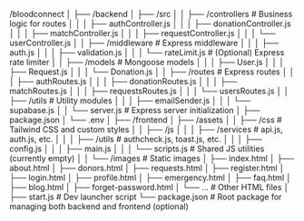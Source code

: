 /bloodconnect
│
├── /backend
│ ├── /src
│ │ ├── /controllers # Business logic for routes
│ │ │ ├── authController.js
│ │ │ ├── donationController.js
│ │ │ ├── matchController.js
│ │ │ ├── requestController.js
│ │ │ └── userController.js
│ │ ├── /middleware # Express middleware
│ │ │ ├── auth.js
│ │ │ ├── validation.js
│ │ │ └── rateLimit.js # (Optional) Express rate limiter
│ │ ├── /models # Mongoose models
│ │ │ ├── User.js
│ │ │ ├── Request.js
│ │ │ └── Donation.js
│ │ ├── /routes # Express routes
│ │ │ ├── authRoutes.js
│ │ │ ├── donationRoutes.js
│ │ │ ├── matchRoutes.js
│ │ │ ├── requestsRoutes.js
│ │ │ └── usersRoutes.js
│ │ ├── /utils # Utility modules
│ │ │ ├── emailSender.js
│ │ │ └── supabase.js
│ │ └── server.js # Express server initialization
│ ├── package.json
│ └── .env
│
├── /frontend
│ ├── /assets
│ │ ├── /css # Tailwind CSS and custom styles
│ │ ├── /js
│ │ │ ├── /services # api.js, auth.js, etc.
│ │ │ ├── /utils # authcheck.js, toast.js, etc.
│ │ │ ├── config.js
│ │ │ ├── main.js
│ │ │ └── scripts.js # Shared JS utilities (currently empty)
│ │ └── /images # Static images
│ ├── index.html
│ ├── about.html
│ ├── donors.html
│ ├── requests.html
│ ├── register.html
│ ├── login.html
│ ├── profile.html
│ ├── emergency.html
│ ├── faq.html
│ ├── blog.html
│ ├── forget-password.html
│ └── ... # Other HTML files
│
├── start.js # Dev launcher script
└── package.json # Root package for managing both backend and frontend (optional)
